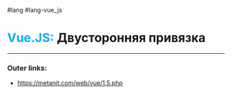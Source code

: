 #lang #lang-vue_js
# <font color="#00b0f0">Vue.JS:</font> Двусторонняя привязка
---
### Outer links:
- https://metanit.com/web/vue/1.5.php